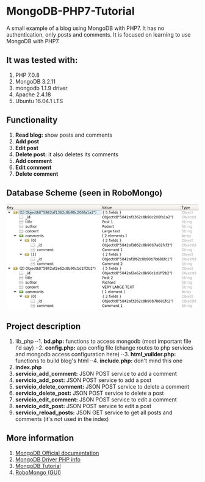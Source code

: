 # MongoDB-PHP7-Tutorial
A small example of a blog using MongoDB with PHP7. It has no authentication, only posts and comments. It is focused on learning to use MongoDB with PHP7.

## It was tested with:

1. PHP 7.0.8
2. MongoDB 3.2.11
3. mongodb 1.1.9 driver
4. Apache 2.4.18
5. Ubuntu 16.04.1 LTS

## Functionality

1. **Read blog:** show posts and comments
2. **Add post**
3. **Edit post**
4. **Delete post:** it also deletes its comments
5. **Add comment**
6. **Edit comment**
7. **Delete comment**

## Database Scheme (seen in RoboMongo)

![Database scheme seen in RoboMongo](https://github.com/Elolawyn/MongoDB-PHP7-Tutorial/blob/master/doc/scheme.png)

## Project description

1. lib_php
⋅⋅1. **bd.php:** functions to access mongodb (most important file I'd say)
⋅⋅2. **config.php:** app config file (change routes to php services and mongodb access configuration here)
⋅⋅3. **html_vuilder.php:** functions to build blog's html
⋅⋅4. **include.php:** don't mind this one
2. **index.php**
3. **servicio_add_comment:** JSON POST service to add a comment
4. **servicio_add_post:** JSON POST service to add a post
5. **servicio_delete_comment:** JSON POST service to delete a comment
6. **servicio_delete_post:** JSON POST service to delete a post
7. **servicio_edit_comment:** JSON POST service to edit a comment
8. **servicio_edit_post:** JSON POST service to edit a post
8. **servicio_reload_posts:** JSON GET service to get all posts and comments (it's not used in the index)

## More information

1. [MongoDB Official documentation](https://docs.mongodb.com/)
2. [MongoDB Driver PHP info](https://secure.php.net/manual/en/set.mongodb.php)
3. [MongoDB Tutorial](https://www.tutorialspoint.com/mongodb/index.htm)
4. [RoboMongo (GUI)](https://robomongo.org/)
